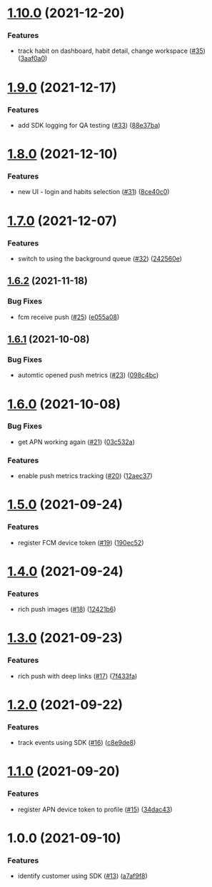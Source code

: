 # [1.10.0](https://github.com/customerio/RemoteHabits-iOS/compare/1.9.0...1.10.0) (2021-12-20)


### Features

* track habit on dashboard, habit detail, change workspace  ([#35](https://github.com/customerio/RemoteHabits-iOS/issues/35)) ([3aaf0a0](https://github.com/customerio/RemoteHabits-iOS/commit/3aaf0a086f3ac61c5cc62d8e15e2c2caaf154300))

# [1.9.0](https://github.com/customerio/RemoteHabits-iOS/compare/1.8.0...1.9.0) (2021-12-17)


### Features

* add SDK logging for QA testing ([#33](https://github.com/customerio/RemoteHabits-iOS/issues/33)) ([88e37ba](https://github.com/customerio/RemoteHabits-iOS/commit/88e37ba97da83440d2b1d72b80817ef7d41b9c78))

# [1.8.0](https://github.com/customerio/RemoteHabits-iOS/compare/1.7.0...1.8.0) (2021-12-10)


### Features

* new UI - login and habits selection ([#31](https://github.com/customerio/RemoteHabits-iOS/issues/31)) ([8ce40c0](https://github.com/customerio/RemoteHabits-iOS/commit/8ce40c04db1e966d2800530271f68ccb69c4b640))

# [1.7.0](https://github.com/customerio/RemoteHabits-iOS/compare/1.6.2...1.7.0) (2021-12-07)


### Features

* switch to using the background queue ([#32](https://github.com/customerio/RemoteHabits-iOS/issues/32)) ([242560e](https://github.com/customerio/RemoteHabits-iOS/commit/242560e4877eced60f3c24b31aecf04645b18b29))

## [1.6.2](https://github.com/customerio/RemoteHabits-iOS/compare/1.6.1...1.6.2) (2021-11-18)


### Bug Fixes

* fcm receive push ([#25](https://github.com/customerio/RemoteHabits-iOS/issues/25)) ([e055a08](https://github.com/customerio/RemoteHabits-iOS/commit/e055a0886bd1e0f81eaafd8bfdcf02d30ea6288e))

## [1.6.1](https://github.com/customerio/RemoteHabits-iOS/compare/1.6.0...1.6.1) (2021-10-08)


### Bug Fixes

* automtic opened push metrics ([#23](https://github.com/customerio/RemoteHabits-iOS/issues/23)) ([098c4bc](https://github.com/customerio/RemoteHabits-iOS/commit/098c4bc9d8599989b120c8a59c20eb8132a9bf77))

# [1.6.0](https://github.com/customerio/RemoteHabits-iOS/compare/1.5.0...1.6.0) (2021-10-08)


### Bug Fixes

* get APN working again ([#21](https://github.com/customerio/RemoteHabits-iOS/issues/21)) ([03c532a](https://github.com/customerio/RemoteHabits-iOS/commit/03c532a3c073c6fe4b2e9930b4fff5249f0efa6e))


### Features

* enable push metrics tracking ([#20](https://github.com/customerio/RemoteHabits-iOS/issues/20)) ([12aec37](https://github.com/customerio/RemoteHabits-iOS/commit/12aec37bef018532cea9067edcaee98c19aeb4b8))

# [1.5.0](https://github.com/customerio/RemoteHabits-iOS/compare/1.4.0...1.5.0) (2021-09-24)


### Features

* register FCM device token ([#19](https://github.com/customerio/RemoteHabits-iOS/issues/19)) ([190ec52](https://github.com/customerio/RemoteHabits-iOS/commit/190ec5284b7ddbe9d3fc6c29e8609859aab788f0))

# [1.4.0](https://github.com/customerio/RemoteHabits-iOS/compare/1.3.0...1.4.0) (2021-09-24)


### Features

* rich push images ([#18](https://github.com/customerio/RemoteHabits-iOS/issues/18)) ([12421b6](https://github.com/customerio/RemoteHabits-iOS/commit/12421b6b63555a820754006ac00a383db0188106))

# [1.3.0](https://github.com/customerio/RemoteHabits-iOS/compare/1.2.0...1.3.0) (2021-09-23)


### Features

* rich push with deep links ([#17](https://github.com/customerio/RemoteHabits-iOS/issues/17)) ([7f433fa](https://github.com/customerio/RemoteHabits-iOS/commit/7f433fa3740feae53cfbe8452461833049a42d19))

# [1.2.0](https://github.com/customerio/RemoteHabits-iOS/compare/1.1.0...1.2.0) (2021-09-22)


### Features

* track events using SDK ([#16](https://github.com/customerio/RemoteHabits-iOS/issues/16)) ([c8e9de8](https://github.com/customerio/RemoteHabits-iOS/commit/c8e9de84017483eea0e6f9d04caaf2f0db1cbcb0))

# [1.1.0](https://github.com/customerio/RemoteHabits-iOS/compare/1.0.0...1.1.0) (2021-09-20)


### Features

* register APN device token to profile ([#15](https://github.com/customerio/RemoteHabits-iOS/issues/15)) ([34dac43](https://github.com/customerio/RemoteHabits-iOS/commit/34dac4394dec5d3a6dfd9810ef1944ccf85692b3))

# 1.0.0 (2021-09-10)


### Features

* identify customer using SDK ([#13](https://github.com/customerio/RemoteHabits-iOS/issues/13)) ([a7af9f8](https://github.com/customerio/RemoteHabits-iOS/commit/a7af9f8f1b28ad84a7e92d479d08e6ddad95369a))
